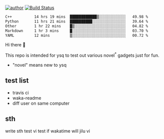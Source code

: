 [![author](https://img.shields.io/badge/author-ysq-green)](https://github.com/Yang-Shiqin)
[![Build Status](https://app.travis-ci.com/Yang-Shiqin/testall.svg?branch=main)](https://app.travis-ci.com/Yang-Shiqin/testall)

<!--START_SECTION:waka-->

```txt
C++          14 hrs 19 mins  ████████████▒░░░░░░░░░░░░   49.98 %
Python       11 hrs 21 mins  ██████████░░░░░░░░░░░░░░░   39.64 %
Other        1 hr 22 mins    █▒░░░░░░░░░░░░░░░░░░░░░░░   04.82 %
Markdown     1 hr 3 mins     █░░░░░░░░░░░░░░░░░░░░░░░░   03.70 %
YAML         12 mins         ▒░░░░░░░░░░░░░░░░░░░░░░░░   00.72 %
```

<!--END_SECTION:waka-->

Hi there 👋

This repo is intended for ysq to test out various novel<sup>*</sup> gadgets just for fun.

- "novel" means new to ysq

## test list
- travis ci
- waka-readme
- diff user on same computer

## sth
write sth
test vi
test if wakatime will jilu vi

